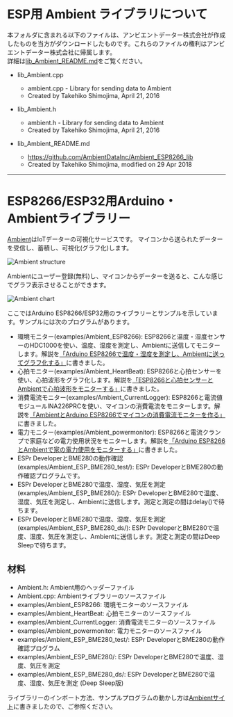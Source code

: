 # ESP用 Ambient ライブラリについて

本フォルダに含まれる以下のファイルは、アンビエントデーター株式会社が作成したものを当方がダウンロードしたものです。これらのファイルの権利はアンビエントデーター株式会社に帰属します。  
詳細は[lib_Ambient_README.md](lib_Ambient_README.md)をご覧ください。

- lib_Ambient.cpp
	- ambient.cpp - Library for sending data to Ambient
	- Created by Takehiko Shimojima, April 21, 2016
- lib_Ambient.h
	- ambient.h - Library for sending data to Ambient
	- Created by Takehiko Shimojima, April 21, 2016

- lib_Ambient_README.md
	- https://github.com/AmbientDataInc/Ambient_ESP8266_lib
	- Created by Takehiko Shimojima, modified on 29 Apr 2018

------------------------------------------------------------------------------------
# ESP8266/ESP32用Arduino・Ambientライブラリー

[Ambient](https://ambidata.io)はIoTデーターの可視化サービスです。 マイコンから送られたデーターを受信し、蓄積し、可視化(グラフ化)します。

![Ambient structure](https://ambidata.io/wp/wp-content/uploads/2016/09/AmbientStructure.jpg)

Ambientにユーザー登録(無料)し、マイコンからデーターを送ると、こんな感じでグラフ表示させることができます。

![Ambient chart](https://ambidata.io/wp/wp-content/uploads/2016/09/fig3-1024x651.jpg)

ここではArduino ESP8266/ESP32用のライブラリーとサンプルを示しています。サンプルには次のプログラムがあります。

* 環境モニター(examples/Ambient_ESP8266): ESP8266と温度・湿度センサーのHDC1000を使い、温度、湿度を測定し、Ambientに送信してモニターします。解説を[「Arduino ESP8266で温度・湿度を測定し、Ambientに送ってグラフ化する」](https://ambidata.io/docs/esp8266/)に書きました。
* 心拍モニター(examples/Ambient_HeartBeat): ESP8266と心拍センサーを使い、心拍波形をグラフ化します。解説を[「ESP8266と心拍センサーとAmbientで心拍波形をモニターする」](https://ambidata.io/examples/heartbeat/)に書きました。
* 消費電流モニター(examples/Ambient_CurrentLogger): ESP8266と電流値モジュールINA226PRCを使い、マイコンの消費電流をモニターします。解説を[「AmbientとArduino ESP8266でマイコンの消費電流モニターを作る」](https://ambidata.io/examples/current-logger/)に書きました。
* 電力モニター(examples/Ambient_powermonitor): ESP8266と電流クランプで家庭などの電力使用状況をモニターします。解説を[「Arduino ESP8266とAmbientで家の電力使用をモニターする」](https://ambidata.io/examples/powermonitor/)に書きました。
* ESPr DeveloperとBME280の動作確認(examples/Ambient_ESP_BME280_test/): ESPr DeveloperとBME280の動作確認プログラムです。
* ESPr DeveloperとBME280で温度、湿度、気圧を測定(examples/Ambient_ESP_BME280/): ESPr DeveloperとBME280で温度、湿度、気圧を測定し、Ambientに送信します。測定と測定の間はdelay()で待ちます。
* ESPr DeveloperとBME280で温度、湿度、気圧を測定(examples/Ambient_ESP_BME280_ds/): ESPr DeveloperとBME280で温度、湿度、気圧を測定し、Ambientに送信します。測定と測定の間はDeep Sleepで待ちます。


## 材料

* Ambient.h: Ambient用のヘッダーファイル
* Ambient.cpp: Ambientライブラリーのソースファイル
* examples/Ambient_ESP8266: 環境モニターのソースファイル
* examples/Ambient_HeartBeat: 心拍モニターのソースファイル
* examples/Ambient_CurrentLogger: 消費電流モニターのソースファイル
* examples/Ambient_powermonitor: 電力モニターのソースファイル
* examples/Ambient_ESP_BME280_test/: ESPr DeveloperとBME280の動作確認プログラム
* examples/Ambient_ESP_BME280/: ESPr DeveloperとBME280で温度、湿度、気圧を測定
* examples/Ambient_ESP_BME280_ds/: ESPr DeveloperとBME280で温度、湿度、気圧を測定 (Deep Sleep版)

ライブラリーのインポート方法、サンプルプログラムの動かし方は[Ambientサイト](https://ambidata.io/docs/esp8266/)に書きましたので、ご参照ください。
